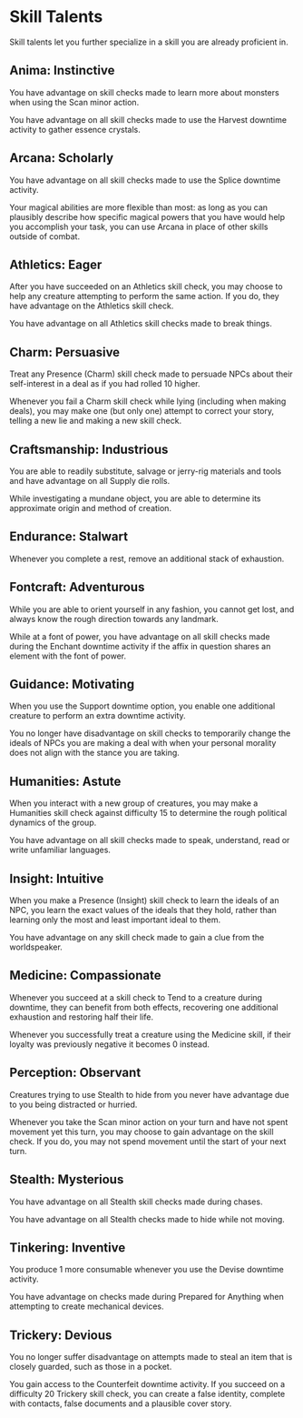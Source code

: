 # Skill Talents

Skill talents let you further specialize in a skill you are already proficient in.

## Anima: Instinctive

You have advantage on skill checks made to learn more about monsters when using the Scan minor action.

You have advantage on all skill checks made to use the Harvest downtime activity to gather essence crystals.

## Arcana: Scholarly

You have advantage on all skill checks made to use the Splice downtime activity.

Your magical abilities are more flexible than most: as long as you can plausibly describe how specific magical powers that you have would help you accomplish your task, you can use Arcana in place of other skills outside of combat.

## Athletics: Eager

After you have succeeded on an Athletics skill check, you may choose to help any creature attempting to perform the same action. If you do, they have advantage on the Athletics skill check.

You have advantage on all Athletics skill checks made to break things.

## Charm: Persuasive

Treat any Presence (Charm) skill check made to persuade NPCs about their self-interest in a deal as if you had rolled 10 higher.

Whenever you fail a Charm skill check while lying (including when making deals), you may make one (but only one) attempt to correct your story, telling a new lie and making a new skill check.

## Craftsmanship: Industrious

You are able to readily substitute, salvage or jerry-rig materials and tools and have advantage on all Supply die rolls.

While investigating a mundane object, you are able to determine its approximate origin and method of creation.

## Endurance: Stalwart

Whenever you complete a rest, remove an additional stack of exhaustion.

## Fontcraft: Adventurous

While you are able to orient yourself in any fashion, you cannot get lost, and always know the rough direction towards any landmark.

While at a font of power, you have advantage on all skill checks made during the Enchant downtime activity if the affix in question shares an element with the font of power.

## Guidance: Motivating

When you use the Support downtime option, you enable one additional creature to perform an extra downtime activity.

You no longer have disadvantage on skill checks to temporarily change the ideals of NPCs you are making a deal with when your personal morality does not align with the stance you are taking.

## Humanities: Astute

When you interact with a new group of creatures, you may make a Humanities skill check against difficulty 15 to determine the rough political dynamics of the group.

You have advantage on all skill checks made to speak, understand, read or write unfamiliar languages.

## Insight: Intuitive

When you make a Presence (Insight) skill check to learn the ideals of an NPC, you learn the exact values of the ideals that they hold, rather than learning only the most and least important ideal to them.

You have advantage on any skill check made to gain a clue from the worldspeaker.

## Medicine: Compassionate

Whenever you succeed at a skill check to Tend to a creature during downtime, they can benefit from both effects, recovering one additional exhaustion and restoring half their life.

Whenever you successfully treat a creature using the Medicine skill, if their loyalty was previously negative it becomes 0 instead.

## Perception: Observant

Creatures trying to use Stealth to hide from you never have advantage due to you being distracted or hurried.

Whenever you take the Scan minor action on your turn and have not spent movement yet this turn, you may choose to gain advantage on the skill check. If you do, you may not spend movement until the start of your next turn.

## Stealth: Mysterious

You have advantage on all Stealth skill checks made during chases.

You have advantage on all Stealth checks made to hide while not moving.

## Tinkering: Inventive

You produce 1 more consumable whenever you use the Devise downtime activity.

You have advantage on checks made during Prepared for Anything when attempting to create mechanical devices.

## Trickery: Devious

You no longer suffer disadvantage on attempts made to steal an item that is closely guarded, such as those in a pocket.

You gain access to the Counterfeit downtime activity. If you succeed on a difficulty 20 Trickery skill check, you can create a false identity, complete with contacts, false documents and a plausible cover story.
